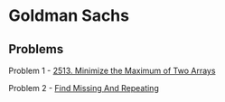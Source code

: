 # Goldman Sachs
## Problems

Problem 1 - [2513. Minimize the Maximum of Two Arrays](https://leetcode.com/problems/minimize-the-maximum-of-two-arrays/description/)

Problem 2 - [Find Missing And Repeating](https://practice.geeksforgeeks.org/problems/find-missing-and-repeating2512/1)
